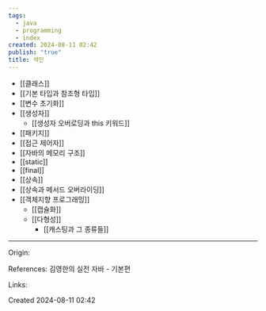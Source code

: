 ```yaml
---
tags:
  - java
  - programming
  - index
created: 2024-08-11 02:42
publish: "true"
title: 색인
---
```

- [[클래스]]
- [[기본 타입과 참조형 타입]]
- [[변수 초기화]]
- [[생성자]]
	- [[생성자 오버로딩과 this 키워드]]
- [[패키지]]
- [[접근 제어자]]
- [[자바의 메모리 구조]]
- [[static]]
- [[final]]
- [[상속]]
- [[상속과 메서드 오버라이딩]]
- [[객체지향 프로그래밍]]
	- [[캡슐화]]
	- [[다형성]]
		- [[캐스팅과 그 종류들]]

---
Origin:

References: 김영한의 실전 자바 - 기본편

Links:

Created 2024-08-11 02:42